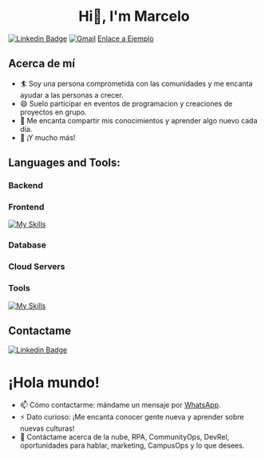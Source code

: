 <h1 align="center">Hi👋, I'm Marcelo </h1>

[![Linkedin Badge](https://img.shields.io/badge/LinkedIn-0077B5?style=for-the-badge&logo=linkedin&logoColor=white)](https://www.linkedin.com/in/m1997/)
[![Gmail](https://img.shields.io/badge/Gmail-D14836?style=for-the-badge&logo=gmail&logoColor=white)](mailto:tudirecciondecorreo@gmail.com?subject=Asunto%20del%20mensaje,)
<a target="_blank" href="https://img.shields.io/badge/Gmail-D14836?style=for-the-badge&logo=gmail&logoColor=white(mailto:tudirecciondecorreo@gmail.com?subject=Asunto%20del%20mensaje,)">Enlace a Ejemplo</a>




##   Acerca de mí
- 🏄‍ Soy una persona comprometida con las comunidades y me encanta ayudar a las personas a crecer.
- 😄 Suelo participar en eventos de programacion y creaciones de proyectos en grupo.
- 🌱 Me encanta compartir mis conocimientos y aprender algo nuevo cada día.
- 👯 ¡Y mucho más!

## Languages and Tools:
### Backend
### Frontend
[![My Skills](https://skillicons.dev/icons?i=js,html,css)](https://skillicons.dev)
### Database
### Cloud Servers
### Tools
[![My Skills](https://skillicons.dev/icons?i=github,git,linux,vscode,figma)](https://skillicons.dev)

<!--[![Linkedin Badge]()](#) -->
##   Contactame
[![Linkedin Badge](https://img.shields.io/badge/LinkedIn-0077B5?style=for-the-badge&logo=linkedin&logoColor=white)](https://www.linkedin.com/in/m1997/)

# ¡Hola mundo! 
- 📫 Cómo contactarme: mándame un mensaje por [WhatsApp](https://wa.me/+51917205538).
- ⚡ Dato curioso: ¡Me encanta conocer gente nueva y aprender sobre nuevas culturas!
- 💬 Contáctame acerca de la nube, RPA, CommunityOps, DevRel, oportunidades para hablar, marketing, CampusOps y lo que desees.
